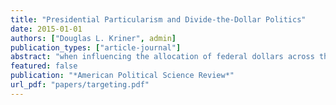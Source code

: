 ```yaml
---
title: "Presidential Particularism and Divide-the-Dollar Politics"
date: 2015-01-01
authors: ["Douglas L. Kriner", admin]
publication_types: ["article-journal"]
abstract: "when influencing the allocation of federal dollars across the country, do presidents strictly pursue maximally efficient outcomes, or do they systematically target dollars to politically influential constituencies? In a county-level analysis of federal spending from 1984 to 2008, we find that presidents are not universalistic, but particularistic—that is, they reliably direct dollars to specific constituents to further their political goals. As others have noted, presidents target districts represented by their co-partisans in Congress in the pursuit of influence vis- `a-vis the legislature. But we show that, at much higher levels, presidents target both counties within swing states and counties in core states that strongly supported the president in recent elections. Swing state particularism is especially salient during presidential reelection years, and core partisan counties within swing states are most heavily rewarded. Rather than strictly pursuing visions of good public policy or pandering to the national median voter, our results suggest that presidents systematically prioritize the needs of politically important constituents."
featured: false
publication: "*American Political Science Review*"
url_pdf: "papers/targeting.pdf"
---
```


